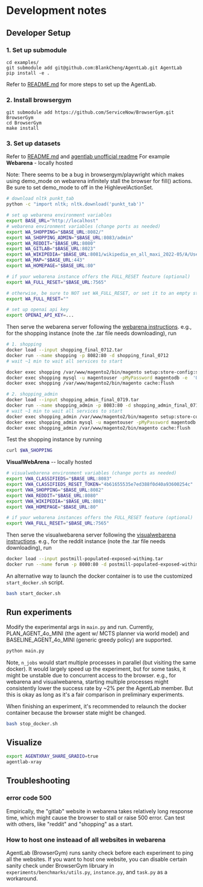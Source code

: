 # Development notes

## Developer Setup
### 1. Set up submodule
```
cd examples/
git submodule add git@github.com:BlankCheng/AgentLab.git AgentLab
pip install -e .
```
Refer to [README.md](./README.md) for more steps to set up the AgentLab.
### 2. Install browsergym
```
git submodule add https://github.com/ServiceNow/BrowserGym.git BrowserGym
cd BrowserGym
make install
```

### 3. Set up datasets
Refer to [README.md](./README.md) and [agentlab unofficial readme](https://github.com/gasse/webarena-setup/tree/main/webarena)
For example
**Webarena** - locally hosted

Note: There seems to be a bug in browsergym/playwright which makes using demo_mode on webarena infinitely stall the browser for fill() actions. Be sure to set demo_mode to off in the HighlevelActionSet.

```bash
# download nltk punkt_tab
python -c "import nltk; nltk.download('punkt_tab')"

# set up webarena environment variables
export BASE_URL="http://localhost"
# webarena environment variables (change ports as needed)
export WA_SHOPPING="$BASE_URL:8082/"
export WA_SHOPPING_ADMIN="$BASE_URL:8083/admin"
export WA_REDDIT="$BASE_URL:8080"
export WA_GITLAB="$BASE_URL:8023"
export WA_WIKIPEDIA="$BASE_URL:8081/wikipedia_en_all_maxi_2022-05/A/User:The_other_Kiwix_guy/Landing"
export WA_MAP="$BASE_URL:443"
export WA_HOMEPAGE="$BASE_URL:80"

# if your webarena instance offers the FULL_RESET feature (optional)
export WA_FULL_RESET="$BASE_URL:7565"

# otherwise, be sure to NOT set WA_FULL_RESET, or set it to an empty string
export WA_FULL_RESET=""

# set up openai api key
export OPENAI_API_KEY=...
```

Then serve the webarena server following the [webarena instructions](https://github.com/web-arena-x/webarena/blob/main/environment_docker/README.md). e.g., for the shopping instance (note the .tar file needs downloading), run
```bash
# 1. shopping
docker load --input shopping_final_0712.tar
docker run --name shopping -p 8082:80 -d shopping_final_0712
# wait ~1 min to wait all services to start

docker exec shopping /var/www/magento2/bin/magento setup:store-config:set --base-url="http://localhost:8082" # no trailing slash
docker exec shopping mysql -u magentouser -pMyPassword magentodb -e  'UPDATE core_config_data SET value="http://localhost:8082" WHERE path = "web/secure/base_url";'
docker exec shopping /var/www/magento2/bin/magento cache:flush

# 2. shopping_admin
docker load --input shopping_admin_final_0719.tar
docker run --name shopping_admin -p 8083:80 -d shopping_admin_final_0719
# wait ~1 min to wait all services to start
docker exec shopping_admin /var/www/magento2/bin/magento setup:store-config:set --base-url="http://localhost:8083" # no trailing slash
docker exec shopping_admin mysql -u magentouser -pMyPassword magentodb -e  'UPDATE core_config_data SET value="http://localhost:8083/" WHERE path = "web/secure/base_url";'
docker exec shopping_admin /var/www/magento2/bin/magento cache:flush
```

Test the shopping instance by running
```bash
curl $WA_SHOPPING
```

**VisualWebArena** -- locally hosted
```bash
# visualwebarena environment variables (change ports as needed)
export VWA_CLASSIFIEDS="$BASE_URL:8083"
export VWA_CLASSIFIEDS_RESET_TOKEN="4b61655535e7ed388f0d40a93600254c"
export VWA_SHOPPING="$BASE_URL:8082"
export VWA_REDDIT="$BASE_URL:8080"
export VWA_WIKIPEDIA="$BASE_URL:8081"
export VWA_HOMEPAGE="$BASE_URL:80"

# if your webarena instances offers the FULL_RESET feature (optional)
export VWA_FULL_RESET="$BASE_URL:7565"
```

Then serve the visualwebarena server following the [visualwebarena instructions](https://github.com/web-arena-x/visualwebarena/blob/main/environment_docker/README.md). e.g., for the reddit instance (note the .tar file needs downloading), run
```bash
docker load --input postmill-populated-exposed-withimg.tar
docker run --name forum -p 8080:80 -d postmill-populated-exposed-withimg
```

An alternative way to launch the docker container is to use the customized `start_docker.sh` script.
```bash
bash start_docker.sh
```

## Run experiments
Modify the experimental args in `main.py` and run. Currently, PLAN_AGENT_4o_MINI (the agent w/ MCTS planner via world model) and BASELINE_AGENT_4o_MINI (generic greedy policy) are supported.

```bash
python main.py
```

Note, `n_jobs` would start multiple processes in parallel (but visiting the same docker). It would largely speed up the experiment, but for some tasks, it might be unstable due to concurrent access to the browser. e.g., for webarena and visualwebarena, starting multiple processes might consistently lower the success rate by ~2% per the AgentLab member. But this is okay as long as it's a fair comparison in preliminary experiments.

When finishing an experiment, it's recommended to relaunch the docker container because the browser state might be changed.
```bash
bash stop_docker.sh
```


## Visualize
```bash
export AGENTXRAY_SHARE_GRADIO=true
agentlab-xray
```

## Troubleshooting
### error code 500
Empirically, the "gitlab" website in webarena takes relatively long response time, which might cause the browser to stall or raise 500 error. Can test with others, like "reddit" and "shopping" as a start.

### How to host one insteaad of all websites in webarena
AgentLab (BrowserGym) runs sanity check before each experiment to ping all the websites. If you want to host one website, you can disable certain sanity check under BrowserGym libruary in `experiments/benchmarks/utils.py`, `instance.py`, and `task.py` as a workaround.